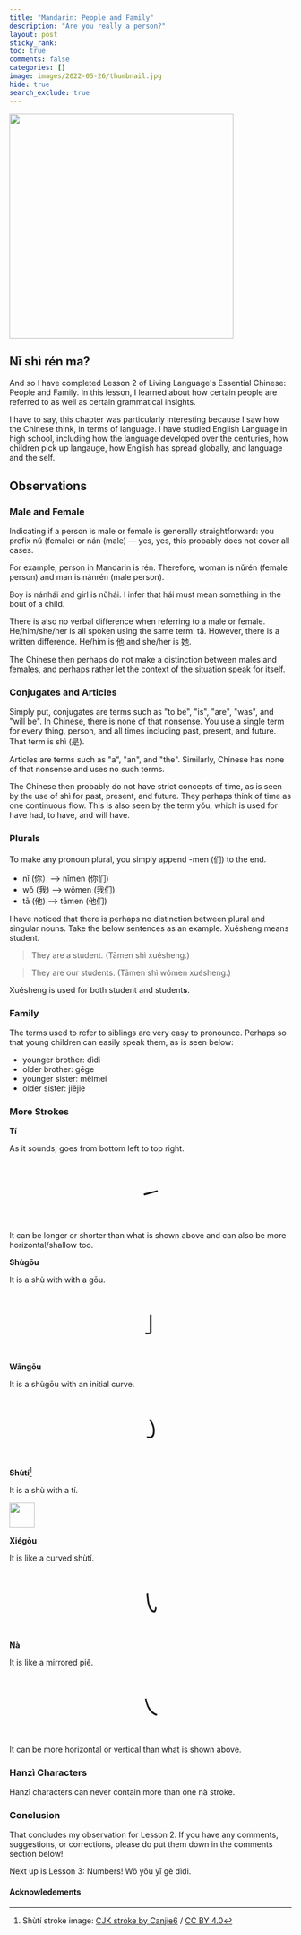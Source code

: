 ```yaml
---
title: "Mandarin: People and Family"
description: "Are you really a person?"
layout: post
sticky_rank:
toc: true
comments: false
categories: []
image: images/2022-05-26/thumbnail.jpg
hide: true
search_exclude: true
---
```


<img src="{{ site.baseurl }}/images/2022-05-26/thumbnail.jpg" width=400>

## Nǐ shì rén ma?

And so I have completed Lesson 2 of Living Language's Essential Chinese: 
People and Family. In this lesson, I learned about how certain people are 
referred to as well as certain grammatical insights.

I have to say, this chapter was particularly interesting because I saw how 
the Chinese think, in terms of language. I have studied English Language in 
high school, including how the language developed over the centuries, how 
children pick up langauge, how English has spread globally, and language and 
the self.

## Observations

### Male and Female

Indicating if a person is male or female is generally straightforward: you 
prefix nǔ (female) or nán (male) — yes, yes, this probably does not cover all 
cases.

For example, person in Mandarin is rén. Therefore, woman is nǔrén (female 
person) and man is nánrén (male person).

Boy is nánhái and girl is nǔhái. I infer that hái must mean something in the 
bout of a child.

There is also no verbal difference when referring to a male or female. 
He/him/she/her is all spoken using the same term: tā. However, there is a 
written difference. He/him is 他 and she/her is 她.

The Chinese then perhaps do not make a distinction between males and females,
and perhaps rather let the context of the situation speak for itself.

### Conjugates and Articles

Simply put, conjugates are terms such as "to be", "is", "are", "was", and 
"will be". In Chinese, there is none of that nonsense. You use a single term 
for every thing, person, and all times including past, present, and future. 
That term is shì (是).

Articles are terms such as "a", "an", and "the". Similarly, Chinese has none of 
that nonsense and uses no such terms.

The Chinese then probably do not have strict concepts of time, as is seen by 
the use of shì for past, present, and future. They perhaps think of time as 
one continuous flow. This is also seen by the term yǒu, which is used for 
have had, to have, and will have.

### Plurals

To make any pronoun plural, you simply append -men (们) to the end.

- nǐ (你）—> nǐmen (你们)
- wǒ (我) —> wǒmen (我们)
- tā (他) —> tāmen (他们)

I have noticed that there is perhaps no distinction between plural and 
singular nouns. Take the below sentences as an example. Xuésheng means student.

> They are a student. (Tāmen shì xuésheng.)

> They are our students. (Tāmen shì wǒmen xuésheng.)

Xuésheng is used for both student and student**s**.

### Family

The terms used to refer to siblings are very easy to pronounce. Perhaps so 
that young children can easily speak them, as is seen below:

- younger brother: dìdi
- older brother: gēge
- younger sister: mèimei
- older sister: jiějie

### More Strokes

**Tí**

As it sounds, goes from bottom left to top right. 

<p style="font-size:40px; text-align:center;">㇀</p>

It can be longer or shorter than what is shown above and can also be more 
horizontal/shallow too.

**Shùgōu**

It is a shù with with a gōu.

<p style="font-size:40px; text-align:center;">亅</p>

**Wāngōu**

It is a shùgōu with an initial curve.

<p style="font-size:40px; text-align:center;">㇁</p>

**Shùtí**[^1]

It is a shù with a tí.

<img src="{{ site.baseurl }}/images/2022-05-26/shùtí.svg" width="45" 
style="float: none;">

**Xiégōu**

It is like a curved shùtí.

<p style="font-size:40px; text-align:center;">㇂</p>

**Nà**

It is like a mirrored piě.

<p style="font-size:40px; text-align:center;">㇏</p>

It can be more horizontal or vertical than what is shown above.

### Hanzì Characters
Hanzì characters can never contain more than one nà stroke.

### Conclusion

That concludes my observation for Lesson 2. If you have any comments, 
suggestions, or corrections, please do put them down in the comments section 
below!

Next up is Lesson 3: Numbers! Wǒ yǒu yī gè dìdi.

#### Acknowledements

[^1]: Shùtí stroke image: [CJK stroke by Canjie6](https://en.wiktionary.org/wiki/㇙#/media/File:Cjk_m_str_vu.svg) / [CC BY 4.0](https://creativecommons.org/licenses/by/4.0/)
